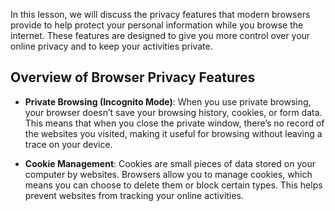 
In this lesson, we will discuss the privacy features that modern browsers provide to help protect your personal information while you browse the internet. These features are designed to give you more control over your online privacy and to keep your activities private.

## Overview of Browser Privacy Features
-   **Private Browsing (Incognito Mode)**: When you use private browsing, your browser doesn’t save your browsing history, cookies, or form data. This means that when you close the private window, there’s no record of the websites you visited, making it useful for browsing without leaving a trace on your device.
    
-   **Cookie Management**: Cookies are small pieces of data stored on your computer by websites. Browsers allow you to manage cookies, which means you can choose to delete them or block certain types. This helps prevent websites from tracking your online activities.
<!--stackedit_data:
eyJoaXN0b3J5IjpbLTk0MzkxNTY4NV19
-->